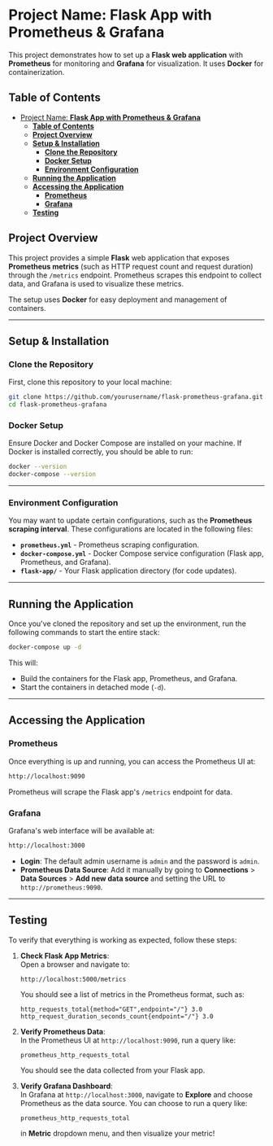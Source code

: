 # Project Name: **Flask App with Prometheus & Grafana**

This project demonstrates how to set up a **Flask web application** with **Prometheus** for monitoring and **Grafana** for visualization. It uses **Docker** for containerization.

## **Table of Contents**

- [Project Name: **Flask App with Prometheus \& Grafana**](#project-name-flask-app-with-prometheus--grafana)
  - [**Table of Contents**](#table-of-contents)
  - [**Project Overview**](#project-overview)
  - [**Setup \& Installation**](#setup--installation)
    - [**Clone the Repository**](#clone-the-repository)
    - [**Docker Setup**](#docker-setup)
    - [**Environment Configuration**](#environment-configuration)
  - [**Running the Application**](#running-the-application)
  - [**Accessing the Application**](#accessing-the-application)
    - [**Prometheus**](#prometheus)
    - [**Grafana**](#grafana)
  - [**Testing**](#testing)

## **Project Overview**

This project provides a simple **Flask** web application that exposes **Prometheus metrics** (such as HTTP request count and request duration) through the `/metrics` endpoint. Prometheus scrapes this endpoint to collect data, and Grafana is used to visualize these metrics.

The setup uses **Docker** for easy deployment and management of containers.

---

## **Setup & Installation**

### **Clone the Repository**

First, clone this repository to your local machine:

```sh
git clone https://github.com/yourusername/flask-prometheus-grafana.git
cd flask-prometheus-grafana
```

### **Docker Setup**

Ensure Docker and Docker Compose are installed on your machine. If Docker is installed correctly, you should be able to run:

```sh
docker --version
docker-compose --version
```

---

### **Environment Configuration**

You may want to update certain configurations, such as the **Prometheus scraping interval**. These configurations are located in the following files:

- **`prometheus.yml`** - Prometheus scraping configuration.
- **`docker-compose.yml`** - Docker Compose service configuration (Flask app, Prometheus, and Grafana).
- **`flask-app/`** - Your Flask application directory (for code updates).

---

## **Running the Application**

Once you've cloned the repository and set up the environment, run the following commands to start the entire stack:

```sh
docker-compose up -d
```

This will:

- Build the containers for the Flask app, Prometheus, and Grafana.
- Start the containers in detached mode (`-d`).

---

## **Accessing the Application**

### **Prometheus**

Once everything is up and running, you can access the Prometheus UI at:

```sh
http://localhost:9090
```

Prometheus will scrape the Flask app's `/metrics` endpoint for data.

### **Grafana**

Grafana's web interface will be available at:

```sh
http://localhost:3000
```

- **Login**: The default admin username is `admin` and the password is `admin`.
- **Prometheus Data Source**: Add it manually by going to **Connections** > **Data Sources** > **Add new data source** and setting the URL to `http://prometheus:9090`.

---

## **Testing**

To verify that everything is working as expected, follow these steps:

1. **Check Flask App Metrics**:  
   Open a browser and navigate to:

   ```sh
   http://localhost:5000/metrics
   ```

   You should see a list of metrics in the Prometheus format, such as:

   ```plaintext
   http_requests_total{method="GET",endpoint="/"} 3.0
   http_request_duration_seconds_count{endpoint="/"} 3.0
   ```

2. **Verify Prometheus Data**:  
   In the Prometheus UI at `http://localhost:9090`, run a query like:

   ```promql
   prometheus_http_requests_total
   ```

   You should see the data collected from your Flask app.

3. **Verify Grafana Dashboard**:  
   In Grafana at `http://localhost:3000`, navigate to **Explore** and choose Prometheus as the data source. You can choose to run a query like:

   ```promql
   prometheus_http_requests_total
   ```

   in **Metric** dropdown menu, and then visualize your metric!



